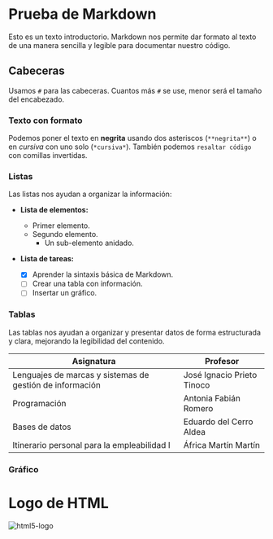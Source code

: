 # Prueba de Markdown

Esto es un texto introductorio. Markdown nos permite dar formato al texto de una manera sencilla y legible para documentar nuestro código.

## Cabeceras

Usamos `#` para las cabeceras. Cuantos más `#` se use, menor será el tamaño del encabezado.

### Texto con formato

Podemos poner el texto en **negrita** usando dos asteriscos (`**negrita**`) o en *cursiva* con uno solo (`*cursiva*`). También podemos `resaltar código` con comillas invertidas.

### Listas

Las listas nos ayudan a organizar la información:

* **Lista de elementos:**
    * Primer elemento.
    * Segundo elemento.
        * Un sub-elemento anidado.

* **Lista de tareas:**
    - [x] Aprender la sintaxis básica de Markdown.
    - [ ] Crear una tabla con información.
    - [ ] Insertar un gráfico.

### Tablas

Las tablas nos ayudan a organizar y presentar datos de forma estructurada y clara, mejorando la legibilidad del contenido.

| Asignatura | Profesor |
|-----------|-------------|
| Lenguajes de marcas y sistemas de gestión de información | José Ignacio Prieto Tinoco |
| Programación  | Antonia Fabián Romero |
| Bases de datos  | Eduardo del Cerro Aldea |
| Itinerario personal para la empleabilidad I | África Martín Martín |


### Gráfico

# Logo de HTML

![html5-logo](prueba/html5-logo.png)
